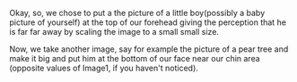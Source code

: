 Okay, so, we chose to put a the picture of a little boy(possibly a baby picture of yourself) at the top of our forehead giving the perception that he is far far away by scaling the image to a small small size. 

Now, we take another image, say for example the picture of a pear tree and make it big and put him at the bottom of our face near our chin area (opposite values of Image1, if you haven't noticed).
